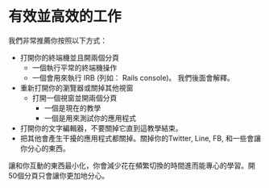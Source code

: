 # 有效並高效的工作

我們非常推薦你按照以下方式：

* 打開你的終端機並且開兩個分頁
  * 一個執行平常的終端機操作
  * 一個會用來執行 IRB (列如： Rails console)。 我們後面會解釋。
* 重新打開你的瀏覽器或關掉其他視窗
  * 打開一個視窗並開兩個分頁
    * 一個是現在的教學
    * 一個是用來測試你的應用程式
* 打開你的文字編輯器，不要關掉它直到這教學結束。
* 把其他會產生干擾的應用程式都關掉。關掉你的Twitter, Line, FB, 和一些會讓你分心的東西。

讓和你互動的東西最小化，你會減少花在頻繁切換的時間進而能專心的學習。開50個分頁只會讓你更加地分心。
